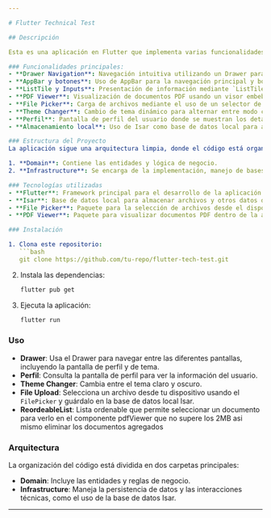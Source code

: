 ```yaml
---

# Flutter Technical Test

## Descripción

Esta es una aplicación en Flutter que implementa varias funcionalidades clave y sigue una arquitectura basada en la organización de carpetas en `domain` e `infrastructure`. La aplicación permite la manipulación de archivos, cambio de temas, visualización de PDF y la gestión de datos localmente usando la base de datos Isar.

### Funcionalidades principales:
- **Drawer Navigation**: Navegación intuitiva utilizando un Drawer para acceder a diferentes secciones de la app.
- **AppBar y botones**: Uso de AppBar para la navegación principal y botones para diferentes acciones en la aplicación.
- **ListTile y Inputs**: Presentación de información mediante `ListTile` y manejo de formularios con inputs personalizados.
- **PDF Viewer**: Visualización de documentos PDF usando un visor embebido.
- **File Picker**: Carga de archivos mediante el uso de un selector de archivos (FilePicker).
- **Theme Changer**: Cambio de tema dinámico para alternar entre modo claro y oscuro, y ajuste de colores primarios.
- **Perfil**: Pantalla de perfil del usuario donde se muestran los detalles personales.
- **Almacenamiento local**: Uso de Isar como base de datos local para almacenar archivos seleccionados desde el `FilePicker`.

### Estructura del Proyecto
La aplicación sigue una arquitectura limpia, donde el código está organizado en dos principales capas:

1. **Domain**: Contiene las entidades y lógica de negocio.
2. **Infrastructure**: Se encarga de la implementación, manejo de bases de datos, y otros aspectos técnicos.

### Tecnologías utilizadas
- **Flutter**: Framework principal para el desarrollo de la aplicación.
- **Isar**: Base de datos local para almacenar archivos y otros datos de forma rápida y eficiente.
- **File Picker**: Paquete para la selección de archivos desde el dispositivo.
- **PDF Viewer**: Paquete para visualizar documentos PDF dentro de la app.

### Instalación

1. Clona este repositorio:
   ```bash
   git clone https://github.com/tu-repo/flutter-tech-test.git
   ```
2. Instala las dependencias:
   ```bash
   flutter pub get
   ```
3. Ejecuta la aplicación:
   ```bash
   flutter run
   ```

### Uso
- **Drawer**: Usa el Drawer para navegar entre las diferentes pantallas, incluyendo la pantalla de perfil y de tema.
- **Perfil**: Consulta la pantalla de perfil para ver la información del usuario.
- **Theme Changer**: Cambia entre el tema claro y oscuro.
- **File Upload**: Selecciona un archivo desde tu dispositivo usando el `FilePicker` y guárdalo en la base de datos local Isar.
- **ReordeableList**: Lista ordenable que permite seleccionar un documento para verlo en el componente pdfViewer que no supere los 2MB asi mismo eliminar los documentos agregados

### Arquitectura
La organización del código está dividida en dos carpetas principales:
- **Domain**: Incluye las entidades y reglas de negocio.
- **Infrastructure**: Maneja la persistencia de datos y las interacciones técnicas, como el uso de la base de datos Isar.


---
```

